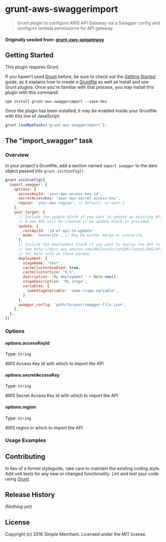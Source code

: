 # grunt-aws-swaggerimport

> Grunt plugin to configure AWS API Gateway via a Swagger config and configure
> lambda permissions for API gateway.

#### Originally seeded from: [grunt-aws-apigateway](https://github.com/spreaker/grunt-aws-apigateway)

## Getting Started
This plugin requires Grunt.

If you haven't used [Grunt](http://gruntjs.com/) before, be sure to check out the [Getting Started](http://gruntjs.com/getting-started) guide, as it explains how to create a [Gruntfile](http://gruntjs.com/sample-gruntfile) as well as install and use Grunt plugins. Once you're familiar with that process, you may install this plugin with this command:

```shell
npm install grunt-aws-swaggerimport --save-dev
```

Once the plugin has been installed, it may be enabled inside your Gruntfile with this line of JavaScript:

```js
grunt.loadNpmTasks('grunt-aws-swaggerimport');
```

## The "import_swagger" task

### Overview
In your project's Gruntfile, add a section named `import_swagger` to the data object passed into `grunt.initConfig()`.

```js
grunt.initConfig({
  import_swagger: {
    options: {
      accessKeyId: 'your-aws-access-key-id',
      secretAccessKey: 'your-aws-secret-access-key',
      region: 'your-aws-region', // Default: us-east-1
    },
    your_target: {
      // Include the update block if you want to update an existing API
      // A new API will be created if no update block is provided.
      update: {
        restApiId: 'id-of-api-to-update'
        mode: 'overwrite', // May be either merge or overwrite.
      },
      // Include the deployment block if you want to deploy the API to a stage.
      // See http://docs.aws.amazon.com/AWSJavaScriptSDK/latest/AWS/APIGateway.html#createDeployment-property
      // for more info on these params.
      deployment: {
        stageName: 'test',
        cacheClusterEnabled: true,
        cacheClusterSize: '0.5',
        description: 'My deployment ' + Date.now(),
        stageDescription: 'My stage',
        variables: {
          someStageVariable: 'some-stage-variable',
        }
      },
      swagger_config: 'path/to/your/swagger-file.json',
    },
  },
})
```

### Options

#### options.accessKeyId
Type: `String`

AWS Access Key Id with which to import the API

#### options.secretAccessKey
Type: `String`

AWS Secret Access Key Id with which to import the API

#### options.region
Type: `String`

AWS region in which to import the API

### Usage Examples

## Contributing
In lieu of a formal styleguide, take care to maintain the existing coding style. Add unit tests for any new or changed functionality. Lint and test your code using [Grunt](http://gruntjs.com/).

## Release History
_(Nothing yet)_

## License
Copyright (c) 2016 Simple Merchant. Licensed under the MIT license.
